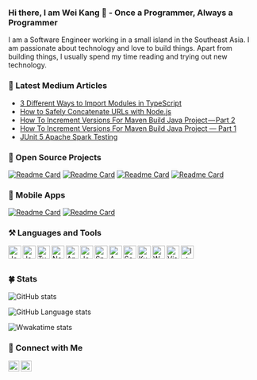 ### Hi there, I am Wei Kang 👷‍ - Once a Programmer, Always a Programmer

I am a Software Engineer working in a small island in the Southeast Asia. I am passionate about technology and love to build things. Apart from building things, I usually spend my time reading and trying out new technology.

### 📝 Latest Medium Articles
<!-- MEDIUM-LIST:START -->
- [3 Different Ways to Import Modules in TypeScript](https://javascript.plainenglish.io/3-different-ways-to-import-modules-in-typescript-7cd02d8e0da3?source=rss-f534096234c5------2)
- [How to Safely Concatenate URLs with Node.js](https://javascript.plainenglish.io/how-to-safely-concatenate-url-with-node-js-f6527b623d5?source=rss-f534096234c5------2)
- [How To Increment Versions For Maven Build Java Project — Part 2](https://medium.com/javarevisited/how-to-increment-versions-for-maven-build-java-project-part-2-eefdebc53f5b?source=rss-f534096234c5------2)
- [How To Increment Versions For Maven Build Java Project — Part 1](https://medium.com/javarevisited/how-to-increment-versions-for-the-maven-build-java-project-a7596cc501c2?source=rss-f534096234c5------2)
- [JUnit 5 Apache Spark Testing](https://medium.com/javarevisited/junit-5-spark-testing-bc8eb29b2238?source=rss-f534096234c5------2)
<!-- MEDIUM-LIST:END -->

### 🤖 Open Source Projects
[![Readme Card](https://github-readme-stats.vercel.app/api/pin/?username=weikangchia&repo=gitcg)](https://github.com/weikangchia/gitcg)
[![Readme Card](https://github-readme-stats.vercel.app/api/pin/?username=weikangchia&repo=op-converter)](https://github.com/weikangchia/op-converter)
[![Readme Card](https://github-readme-stats.vercel.app/api/pin/?username=weikangchia&repo=pre-commit-hooks-plantuml)](https://github.com/weikangchia/pre-commit-hooks-plantuml)
[![Readme Card](https://github-readme-stats.vercel.app/api/pin/?username=weikangchia&repo=github-android-card)](https://github.com/weikangchia/github-android-card)

### 📱 Mobile Apps
[![Readme Card](https://github-android-card.vercel.app/api/gplay-apps/com.appspot.khubite.sgsupermarket)](https://play.google.com/store/apps/details?id=com.appspot.khubite.sgsupermarket)
[![Readme Card](https://github-android-card.vercel.app/api/gplay-apps/khubite.appspot.com.sgtvguide)](https://play.google.com/store/apps/details?id=khubite.appspot.com.sgtvguide)

### ⚒ Languages and Tools

[<img align="left" alt="Java" width="26px" src="https://cdn.jsdelivr.net/npm/simple-icons@3.13.0/icons/java.svg" />][github]
[<img align="left" alt="JavaScript" width="26px" src="https://cdn.jsdelivr.net/npm/simple-icons@3.13.0/icons/javascript.svg" />][github]
[<img align="left" alt="TypeScript" width="26px" src="https://cdn.jsdelivr.net/npm/simple-icons@3.13.0/icons/typescript.svg" />][github]
[<img align="left" alt="Node.js" width="26px" src="https://cdn.jsdelivr.net/npm/simple-icons@3.13.0/icons/node-dot-js.svg" />][github]
[<img align="left" alt="Angular" width="26px" src="https://cdn.jsdelivr.net/npm/simple-icons@3.13.0/icons/angularjs.svg" />][github]
[<img align="left" alt="Jest" width="26px" src="https://cdn.jsdelivr.net/npm/simple-icons@3.13.0/icons/jest.svg" />][github]
[<img align="left" alt="Spring Boot" width="26px" src="https://cdn.jsdelivr.net/npm/simple-icons@3.13.0/icons/spring.svg" />][github]
[<img align="left" alt="AWS" width="26px" src="https://cdn.jsdelivr.net/npm/simple-icons@3.13.0/icons/amazonaws.svg" />][github]
[<img align="left" alt="Serverless" width="26px" src="https://cdn.jsdelivr.net/npm/simple-icons@3.13.0/icons/serverless.svg" />][github]
[<img align="left" alt="Kubernetes" width="26px" src="https://cdn.jsdelivr.net/npm/simple-icons@3.13.0/icons/kubernetes.svg" />][github]
[<img align="left" alt="WhiteSource" width="26px" src="https://cdn.jsdelivr.net/npm/simple-icons@3.13.0/icons/whitesource.svg" />][github]
[<img align="left" alt="Visual Studio Code" width="26px" src="https://cdn.jsdelivr.net/npm/simple-icons@3.13.0/icons/visualstudiocode.svg" />][github]
[<img align="left" alt="IntelliJ" width="26px" src="https://cdn.jsdelivr.net/npm/simple-icons@3.13.0/icons/intellijidea.svg" />][github]

<br/><br/>

### 🍀 Stats

![GitHub stats](https://github-readme-stats.vercel.app/api?username=weikangchia&show_icons=true)

![GitHub Language stats](https://github-readme-stats.vercel.app/api/top-langs/?username=weikangchia&layout=compact&hide=javascript,html,css)

![Wwakatime stats](https://github-readme-stats-taupe-two.vercel.app/api/wakatime?username=weikangchia&langs_count=5)

### 📮 Connect with Me

[<img align="left" alt="weikangchia | Medium" width="22px" src="https://cdn.jsdelivr.net/npm/simple-icons@3.13.0/icons/medium.svg" />][medium]
[<img align="left" alt="weikangchia | LinkedIn" width="22px" src="https://cdn.jsdelivr.net/npm/simple-icons@3.13.0/icons/linkedin.svg" />][linkedin]


[medium]: https://weikangchia.medium.com
[linkedin]: https://linkedin.com/in/weikangchia
[github]: https://github.com/weikangchia
